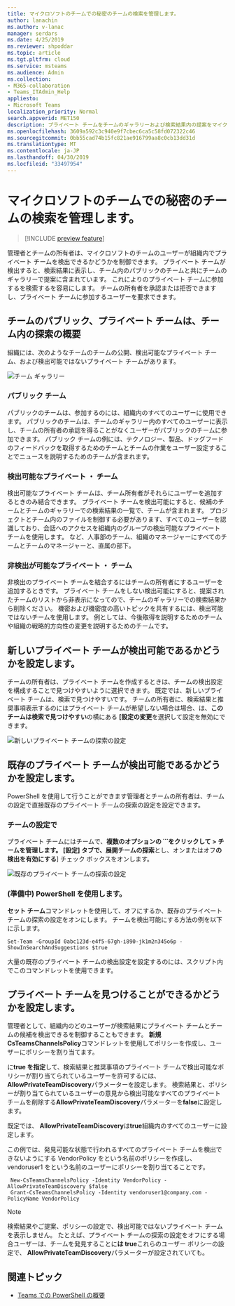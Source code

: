 ```yaml
---
title: マイクロソフトのチームでの秘密のチームの検索を管理します。
author: lanachin
ms.author: v-lanac
manager: serdars
ms.date: 4/25/2019
ms.reviewer: shpoddar
ms.topic: article
ms.tgt.pltfrm: cloud
ms.service: msteams
ms.audience: Admin
ms.collection:
- M365-collaboration
- Teams_ITAdmin_Help
appliesto:
- Microsoft Teams
localization_priority: Normal
search.appverid: MET150
description: プライベート チームをチームのギャラリーおよび検索結果内の提案をマイクロソフトのチームのユーザーが検出できるかどうかを制御する方法について説明します。
ms.openlocfilehash: 3609a592c3c940e9f7cbec6ca5c58fd072322c46
ms.sourcegitcommit: 0bb55cad74b15fc821ae916799aa8c0cb13dd31d
ms.translationtype: MT
ms.contentlocale: ja-JP
ms.lasthandoff: 04/30/2019
ms.locfileid: "33497954"
---
```

# <a name="manage-discovery-of-private-teams-in-microsoft-teams"></a>マイクロソフトのチームでの秘密のチームの検索を管理します。

> [!INCLUDE [preview feature](includes/preview-feature.md)] 

管理者とチームの所有者は、マイクロソフトのチームのユーザーが組織内でプライベート チームを検出できるかどうかを制御できます。 プライベート チームが検出すると、検索結果に表示し、チーム内のパブリックのチームと共にチームのギャラリーで提案に含まれています。 これによりのプライベート チームに参加するを検索するを容易にします。 チームの所有者を承認または拒否できますし、プライベート チームに参加するユーザーを要求できます。

## <a name="overview-of-public-teams-private-teams-and-discovery-in-teams"></a>チームのパブリック、プライベート チームは、チーム内の探索の概要

組織には、次のようなチームのチームの公開、検出可能なプライベート チーム、および検出可能ではないプライベート チームがあります。

![チーム ギャラリー](media/private-team-discovery-team-gallery.png)

### <a name="public-teams"></a>パブリック チーム

パブリックのチームは、参加するのには、組織内のすべてのユーザーに使用できます。 パブリックのチームは、チームのギャラリー内のすべてのユーザーに表示し、チームの所有者の承認を得ることがなくユーザーがパブリックのチームに参加できます。 パブリック チームの例には、テクノロジー、製品、ドッグフードのフィードバックを取得するためのチームとチームの作業をユーザー設定することでニュースを説明するためのチームが含まれます。

### <a name="discoverable-private-teams"></a>検出可能なプライベート ・ チーム

検出可能なプライベート チームは、チーム所有者がそれらにユーザーを追加するときのみ結合できます。 プライベート チームを検出可能にすると、候補のチームとチームのギャラリーでの検索結果の一覧で、チームが含まれます。 プロジェクトとチーム内のファイルを制御する必要があります、すべてのユーザーを認識しており、会話へのアクセスを組織内のグループの検出可能なプライベート チームを使用します。 など、人事部のチーム、組織のマネージャーにすべてのチームとチームのマネージャーと、直属の部下。

### <a name="non-discoverable-private-teams"></a>非検出が可能なプライベート ・ チーム

非検出のプライベート チームを結合するにはチームの所有者にするユーザーを追加するときです。 プライベート チームをしない検出可能にすると、提案されたチームのリストから非表示になってので、チームのギャラリーでの検索結果から削除ください。 機密および機密度の高いトピックを共有するには、検出可能ではないチームを使用します。 例としては、今後取得を説明するためのチームや組織の戦略的方向性の変更を説明するためのチームです。

## <a name="set-whether-new-private-teams-are-discoverable"></a>新しいプライベート チームが検出可能であるかどうかを設定します。

チームの所有者は、プライベート チームを作成するときは、チームの検出設定を構成することで見つけやすいように選択できます。 既定では、新しいプライベート チームは、検索で見つけやすいです。 チームの所有者に、検索結果と推奨事項表示するのにはプライベート チームが希望しない場合は場合、は、**このチームは検索で見つけやすい**の横にある **[設定の変更**を選択して設定を無効にできます。

![新しいプライベート チームの探索の設定](media/private-team-discovery-new-team.png)

## <a name="set-whether-existing-private-teams-are-discoverable"></a>既存のプライベート チームが検出可能であるかどうかを設定します。

PowerShell を使用して行うことができます管理者とチームの所有者は、チームの設定で直接既存のプライベート チームの探索の設定を設定できます。

### <a name="in-team-settings"></a>チームの設定で

プライベート チームにはチームで、**複数のオプションの ˙˙˙**をクリックして > **チームを管理**します。 [**設定**] タブで、展開**チームの探索**とし、オンまたはオフ**の検出を有効にする**] チェック ボックスをオンします。

![既存のプライベート チームの探索の設定](media/private-team-discovery-existing-team.png)

### <a name="using-powershell-coming-soon"></a>(準備中) PowerShell を使用します。

**セット チーム**コマンドレットを使用して、オフにするか、既存のプライベート チームの探索の設定をオンにします。 チームを検出可能にする方法の例を以下に示します。

    Set-Team -GroupId 0abc123d-e4f5-67gh-i890-jk1m2n345o6p -ShowInSearchAndSuggestions $true
大量の既存のプライベート チームの検出設定を設定するのには、スクリプト内でこのコマンドレットを使用できます。

## <a name="set-whether-users-can-discover-private-teams"></a>プライベート チームを見つけることができるかどうかを設定します。

管理者として、組織内のどのユーザーが検索結果にプライベート チームとチームの候補を検出できるを制御することもできます。 **新規 CsTeamsChannelsPolicy**コマンドレットを使用してポリシーを作成し、ユーザーにポリシーを割り当てます。
 
に**true を指定**して、検索結果と推奨事項のプライベート チームで検出可能なポリシーが割り当てられているユーザーを許可するには、 **AllowPrivateTeamDiscovery**パラメーターを設定します。 検索結果と、ポリシーが割り当てられているユーザーの意見から検出可能なすべてのプライベート チームを削除する**AllowPrivateTeamDiscovery**パラメーターを**false**に設定します。

既定では、 **AllowPrivateTeamDiscovery**は**true**組織内のすべてのユーザーに設定します。

この例では、発見可能な状態で行われるすべてのプライベート チームを検出できないようにする VendorPolicy をという名前のポリシーを作成し、vendoruser1 をという名前のユーザーにポリシーを割り当てることです。 
   
     New-CsTeamsChannelsPolicy -Identity VendorPolicy -AllowPrivateTeamDiscovery $false
     Grant-CsTeamsChannelsPolicy -Identity vendoruser1@company.com -PolicyName VendorPolicy

> [!NOTE]
> 検索結果やご提案、ポリシーの設定で、検出可能ではないプライベート チームを表示しません。 たとえば、プライベート チームの探索の設定をオフにする場合ユーザーは、チームを発見することに**は true**これらのユーザー ポリシーの設定で、 **AllowPrivateTeamDiscovery**パラメーターが設定されていても。

## <a name="related-topics"></a>関連トピック
- [Teams での PowerShell の概要](teams-powershell-overview.md)